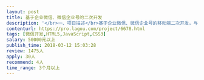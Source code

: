 ```yaml
---                
layout: post       
title: 基于企业微信、微信企业号的二次开发           
description: '</br>一、项目描述</br>基于企业微信、微信企业号的移动端二次开发，与企业内部系统的对接集成开发，微信支付、微信公众号开发</br>二、人员要求</br>1、有丰富的项目经验，至少3年以上独立项目经验；、</br>2、精通前端的设计开发</br>3、精通Java或PHP、HTML5等开发</br>4、能长期进行项目的售后维护，需长期合作</br>'     
contenturl: https://pro.lagou.com/project/6678.html      
tags: [微信开发,HTML5,JavaScript,CSS3]            
salary: 50000元以上          
publish_time: 2018-03-12 15:03:28         
review: 1475人                   
apply: 30人                   
recommend: 4人                   
time_range: 3个月以上              
---                 
```

